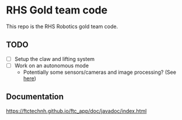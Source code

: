 # RHS Gold team code
This repo is the RHS Robotics gold team code.

## TODO
- [ ] Setup the claw and lifting system
- [ ] Work on an autonomous mode
  - Potentially some sensors/cameras and image processing? (See [here](http://ftc-docs.firstinspires.org/programming_resources/vision/tensorflow_pp_2022/tensorflow_pp_2022.html))

## Documentation

<https://ftctechnh.github.io/ftc_app/doc/javadoc/index.html>
